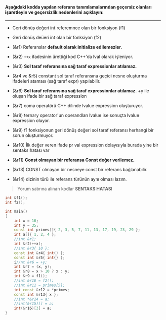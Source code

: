 #### Aşağıdaki kodda yapılan referans tanımlamalarından geçersiz olanları işaretleyin ve geçersizlik nedenlerini açıklayın:
---

- Geri dönüş değeri int referemnce olan bir fonksiyon (f1)
- Geri dönüş deüeri int olan bir fonksiyon (f2)

- (&r1) Referanslar **default olarak initialize edilemezler**. 
- (&r2) <code>++x</code> ifadesinin ürettiği kod C++'da lval olarak işleniyor.
- (&r3) **Sol taraf referansına sağ taraf expressionlar atılamaz.**
- (&r4 ve &r5) constant sol taraf referansına geçici nesne oluşturma ifadeleri ataması (sağ taraf expr) yapılabilir.
- (&r6) **Sol taraf referansına sağ taraf expressionlar atılamaz.** +y ile oluşan ifade bir sağ taraf expression
- (&r7) coma operatörü C++ dilinde lvalue expression oluşturuyor.
- (&r8) ternary operator'un operandları lvalue ise sonuçta lvalue expression oluyor.
- (&r9) f1 fonksiyonun geri dönüş değeri sol taraf referansı herhangi bir sorun oluşturmuyor.
- (&r10) İlk değer veren ifade pr val expression dolayısıyla burada yine bir sentaks hatası var
- (&r11) **Const olmayan bir referansa Const değer verilemez.**
- (&r13) CONST olmayan bir nesneye const bir referans bağlanabilir.
- (&r14) dizinin türü ile referans türünün aynı olması lazım.
> Yorum satırına alınan kodlar **SENTAKS HATASI**
```cpp
int &f1();
int f2();

int main()
{
	int x = 10;
	int y = 35;
	const int primes[]{ 2, 3, 5, 7, 11, 13, 17, 19, 23, 29 };
	int a[]{ 1, 2, 4 };
	//int &r1;
	int &r2(++x);
	//int &r3{ 10 };
	const int &r4{ int() };
	const int &r5{ int{} };
	i//nt &r6 = +y;
	int &r7 = (x, y);
	int &r8 = x > 10 ? x : y;
	int &r9 = f1();
	//int &r10 = f2();
	//int &r11 = primes[5];
	int const &r12 = *primes;
	const int &r13{ x };
	//int *&r14 = a;
	//int(&r15)[] = a;
	int(&r16)[3] = a;
}
```

<!-- [ödev cevabı](https://www.youtube.com/watch?v=vNR3lPt25GM) -->
